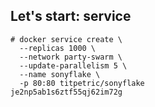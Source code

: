 ## Let's start: service

~~~
# docker service create \
  --replicas 1000 \
  --network party-swarm \
  --update-parallelism 5 \
  --name sonyflake \
  -p 80:80 titpetric/sonyflake
je2np5ab1s6ztf55qj62im72g
~~~

